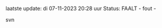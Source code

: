 laatste update: 
di 07-11-2023 20:28   uur 
Status: FAALT - fout - 
<div class="service R">svn</div>